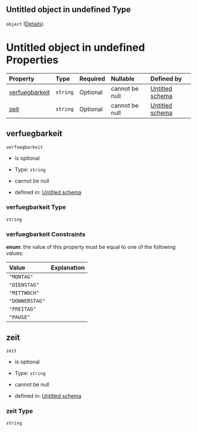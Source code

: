 ## Untitled object in undefined Type

`object` ([Details](erreichbarkeit.md))

# Untitled object in undefined Properties

| Property                          | Type     | Required | Nullable       | Defined by                                                                                                                                                                         |
| :-------------------------------- | :------- | :------- | :------------- | :--------------------------------------------------------------------------------------------------------------------------------------------------------------------------------- |
| [verfuegbarkeit](#verfuegbarkeit) | `string` | Optional | cannot be null | [Untitled schema](verfuegbarkeit.md "https://raw.githubusercontent.com/conuti-gmbh/bo4e-schema/master/schemas/v1/enum/Verfuegbarkeit.schema.json#/properties/verfuegbarkeit")      |
| [zeit](#zeit)                     | `string` | Optional | cannot be null | [Untitled schema](erreichbarkeit-properties-zeit.md "https://raw.githubusercontent.com/conuti-gmbh/bo4e-schema/master/schemas/v1/com/Erreichbarkeit.schema.json#/properties/zeit") |

## verfuegbarkeit



`verfuegbarkeit`

*   is optional

*   Type: `string`

*   cannot be null

*   defined in: [Untitled schema](verfuegbarkeit.md "https://raw.githubusercontent.com/conuti-gmbh/bo4e-schema/master/schemas/v1/enum/Verfuegbarkeit.schema.json#/properties/verfuegbarkeit")

### verfuegbarkeit Type

`string`

### verfuegbarkeit Constraints

**enum**: the value of this property must be equal to one of the following values:

| Value          | Explanation |
| :------------- | :---------- |
| `"MONTAG"`     |             |
| `"DIENSTAG"`   |             |
| `"MITTWOCH"`   |             |
| `"DONNERSTAG"` |             |
| `"FREITAG"`    |             |
| `"PAUSE"`      |             |

## zeit



`zeit`

*   is optional

*   Type: `string`

*   cannot be null

*   defined in: [Untitled schema](erreichbarkeit-properties-zeit.md "https://raw.githubusercontent.com/conuti-gmbh/bo4e-schema/master/schemas/v1/com/Erreichbarkeit.schema.json#/properties/zeit")

### zeit Type

`string`
